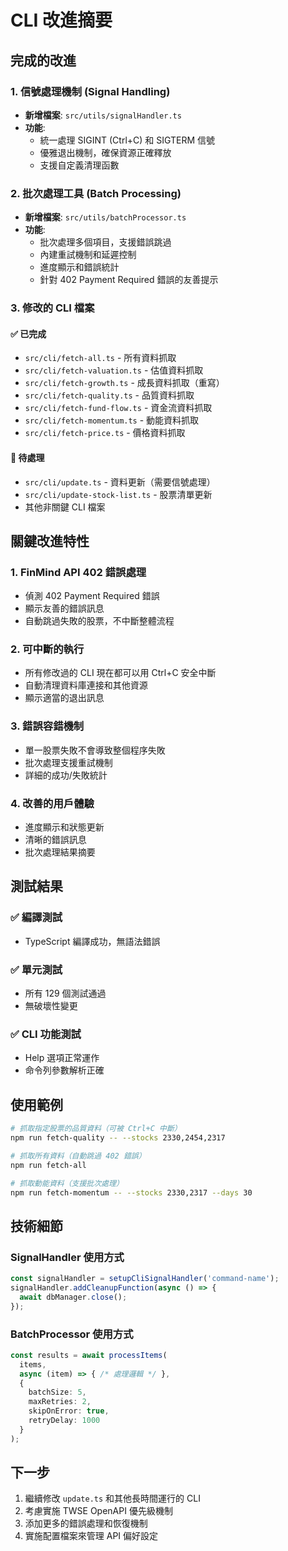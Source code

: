 # CLI 改進摘要

## 完成的改進

### 1. 信號處理機制 (Signal Handling)
- **新增檔案**: `src/utils/signalHandler.ts`
- **功能**:
  - 統一處理 SIGINT (Ctrl+C) 和 SIGTERM 信號
  - 優雅退出機制，確保資源正確釋放
  - 支援自定義清理函數

### 2. 批次處理工具 (Batch Processing)
- **新增檔案**: `src/utils/batchProcessor.ts`
- **功能**:
  - 批次處理多個項目，支援錯誤跳過
  - 內建重試機制和延遲控制
  - 進度顯示和錯誤統計
  - 針對 402 Payment Required 錯誤的友善提示

### 3. 修改的 CLI 檔案

#### ✅ 已完成
- `src/cli/fetch-all.ts` - 所有資料抓取
- `src/cli/fetch-valuation.ts` - 估值資料抓取
- `src/cli/fetch-growth.ts` - 成長資料抓取（重寫）
- `src/cli/fetch-quality.ts` - 品質資料抓取
- `src/cli/fetch-fund-flow.ts` - 資金流資料抓取
- `src/cli/fetch-momentum.ts` - 動能資料抓取
- `src/cli/fetch-price.ts` - 價格資料抓取

#### 🔄 待處理
- `src/cli/update.ts` - 資料更新（需要信號處理）
- `src/cli/update-stock-list.ts` - 股票清單更新
- 其他非關鍵 CLI 檔案

## 關鍵改進特性

### 1. FinMind API 402 錯誤處理
- 偵測 402 Payment Required 錯誤
- 顯示友善的錯誤訊息
- 自動跳過失敗的股票，不中斷整體流程

### 2. 可中斷的執行
- 所有修改過的 CLI 現在都可以用 Ctrl+C 安全中斷
- 自動清理資料庫連接和其他資源
- 顯示適當的退出訊息

### 3. 錯誤容錯機制
- 單一股票失敗不會導致整個程序失敗
- 批次處理支援重試機制
- 詳細的成功/失敗統計

### 4. 改善的用戶體驗
- 進度顯示和狀態更新
- 清晰的錯誤訊息
- 批次處理結果摘要

## 測試結果

### ✅ 編譯測試
- TypeScript 編譯成功，無語法錯誤

### ✅ 單元測試
- 所有 129 個測試通過
- 無破壞性變更

### ✅ CLI 功能測試
- Help 選項正常運作
- 命令列參數解析正確

## 使用範例

```bash
# 抓取指定股票的品質資料（可被 Ctrl+C 中斷）
npm run fetch-quality -- --stocks 2330,2454,2317

# 抓取所有資料（自動跳過 402 錯誤）
npm run fetch-all

# 抓取動能資料（支援批次處理）
npm run fetch-momentum -- --stocks 2330,2317 --days 30
```

## 技術細節

### SignalHandler 使用方式
```typescript
const signalHandler = setupCliSignalHandler('command-name');
signalHandler.addCleanupFunction(async () => {
  await dbManager.close();
});
```

### BatchProcessor 使用方式
```typescript
const results = await processItems(
  items,
  async (item) => { /* 處理邏輯 */ },
  {
    batchSize: 5,
    maxRetries: 2,
    skipOnError: true,
    retryDelay: 1000
  }
);
```

## 下一步

1. 繼續修改 `update.ts` 和其他長時間運行的 CLI
2. 考慮實施 TWSE OpenAPI 優先級機制
3. 添加更多的錯誤處理和恢復機制
4. 實施配置檔案來管理 API 偏好設定
